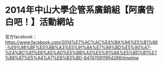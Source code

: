 # 2014年中山大學企管系廣銷組【阿廣告白吧！】活動網站
官方facebook：https://www.facebook.com/2014%E7%AC%AC%E4%BA%94%E5%B1%86-%E9%98%BF%E5%BB%A3%E5%91%8A%E7%99%BD%E5%90%A7-%E4%BC%81%E6%A5%AD%E5%BB%A3%E5%91%8A%E5%BD%B1%E7%89%87%E5%A4%A7%E8%B3%BD-847470911954286/timeline
